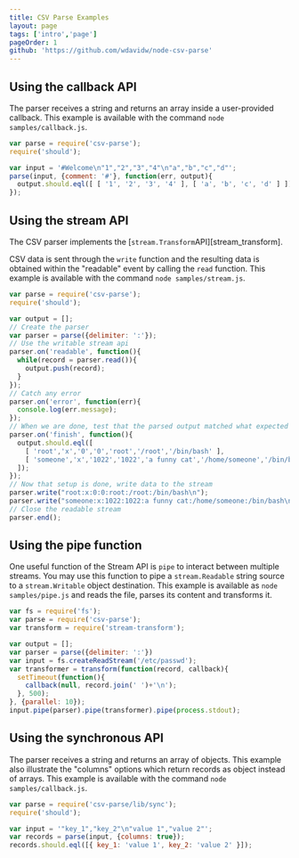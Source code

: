 ```yaml
---
title: CSV Parse Examples
layout: page
tags: ['intro','page']
pageOrder: 1
github: 'https://github.com/wdavidw/node-csv-parse'
---
```


## Using the callback API

The parser receives a string and returns an array inside a user-provided
callback. This example is available with the command `node samples/callback.js`.

```javascript
var parse = require('csv-parse');
require('should');

var input = '#Welcome\n"1","2","3","4"\n"a","b","c","d"';
parse(input, {comment: '#'}, function(err, output){
  output.should.eql([ [ '1', '2', '3', '4' ], [ 'a', 'b', 'c', 'd' ] ]);
});
```

## Using the stream API

The CSV parser implements the [`stream.Transform`API][stream_transform].

CSV data is sent through the `write` function and the resulting data is obtained
within the "readable" event by calling the `read` function. This example is
available with the command `node samples/stream.js`.

```javascript
var parse = require('csv-parse');
require('should');

var output = [];
// Create the parser
var parser = parse({delimiter: ':'});
// Use the writable stream api
parser.on('readable', function(){
  while(record = parser.read()){
    output.push(record);
  }
});
// Catch any error
parser.on('error', function(err){
  console.log(err.message);
});
// When we are done, test that the parsed output matched what expected
parser.on('finish', function(){
  output.should.eql([
    [ 'root','x','0','0','root','/root','/bin/bash' ],
    [ 'someone','x','1022','1022','a funny cat','/home/someone','/bin/bash' ]
  ]);
});
// Now that setup is done, write data to the stream
parser.write("root:x:0:0:root:/root:/bin/bash\n");
parser.write("someone:x:1022:1022:a funny cat:/home/someone:/bin/bash\n");
// Close the readable stream
parser.end();
```

## Using the pipe function

One useful function of the Stream API is `pipe` to interact between
multiple streams. You may use this function to pipe a `stream.Readable` string
source to a `stream.Writable` object destination. This example is available as
`node samples/pipe.js` and reads the file, parses its content and transforms it.

```javascript
var fs = require('fs');
var parse = require('csv-parse');
var transform = require('stream-transform');

var output = [];
var parser = parse({delimiter: ':'})
var input = fs.createReadStream('/etc/passwd');
var transformer = transform(function(record, callback){
  setTimeout(function(){
    callback(null, record.join(' ')+'\n');
  }, 500);
}, {parallel: 10});
input.pipe(parser).pipe(transformer).pipe(process.stdout);
```

## Using the synchronous API

The parser receives a string and returns an array of objects. This example also
illustrate the "columns" options which return records as object instead of
arrays. This example is available with the command `node samples/callback.js`.

```javascript
var parse = require('csv-parse/lib/sync');
require('should');

var input = '"key_1","key_2"\n"value 1","value 2"';
var records = parse(input, {columns: true});
records.should.eql([{ key_1: 'value 1', key_2: 'value 2' }]);
```
